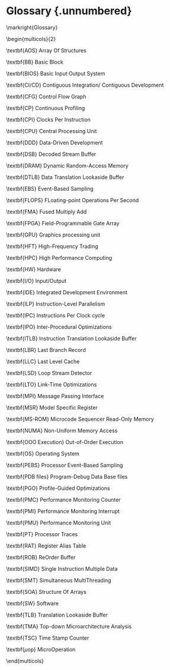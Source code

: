 # Glossary {.unnumbered}

\markright{Glossary}

\begin{multicols}{2}

\textbf{AOS} Array Of Structures

\textbf{BB} Basic Block

\textbf{BIOS} Basic Input Output System

\textbf{CI/CD} Contiguous Integration/ Contiguous Development

\textbf{CFG} Control Flow Graph

\textbf{CP} Continuous Profiling

\textbf{CPI} Clocks Per Instruction

\textbf{CPU} Central Processing Unit

\textbf{DDD} Data-Driven Development

\textbf{DSB} Decoded Stream Buffer

\textbf{DRAM} Dynamic Random-Access Memory

\textbf{DTLB} Data Translation Lookaside Buffer

\textbf{EBS} Event-Based Sampling

\textbf{FLOPS} FLoating-point Operations Per Second

\textbf{FMA} Fused Multiply Add

\textbf{FPGA} Field-Programmable Gate Array

\textbf{GPU} Graphics processing unit

\textbf{HFT} High-Frequency Trading

\textbf{HPC} High Performance Computing

\textbf{HW} Hardware

\textbf{I/O} Input/Output

\textbf{IDE} Integrated Development Environment

\textbf{ILP} Instruction-Level Parallelism

\textbf{IPC} Instructions Per Clock cycle

\textbf{IPO} Inter-Procedural Optimizations

\textbf{ITLB} Instruction Translation Lookaside Buffer

\textbf{LBR} Last Branch Record

\textbf{LLC} Last Level Cache

\textbf{LSD} Loop Stream Detector

\textbf{LTO} Link-Time Optimizations

\textbf{MPI} Message Passing Interface

\textbf{MSR} Model Specific Register

\textbf{MS-ROM} Microcode Sequencer Read-Only Memory

\textbf{NUMA} Non-Uniform Memory Access

\textbf{OOO Execution} Out-of-Order Execution

\textbf{OS} Operating System

\textbf{PEBS} Processor Event-Based Sampling

\textbf{PDB files} Program-Debug Data Base files

\textbf{PGO} Profile-Guided Optimizations

\textbf{PMC} Performance Monitoring Counter

\textbf{PMI} Performance Monitoring Interrupt

\textbf{PMU} Performance Monitoring Unit

\textbf{PT} Processor Traces

\textbf{RAT} Register Alias Table

\textbf{ROB} ReOrder Buffer

\textbf{SIMD} Single Instruction Multiple Data

\textbf{SMT} Simultaneous MultiThreading

\textbf{SOA} Structure Of Arrays

\textbf{SW} Software

\textbf{TLB} Translation Lookaside Buffer

\textbf{TMA} Top-down Microarchitecture Analysis

\textbf{TSC} Time Stamp Counter

\textbf{$\mu$op} MicroOperation

\end{multicols}

